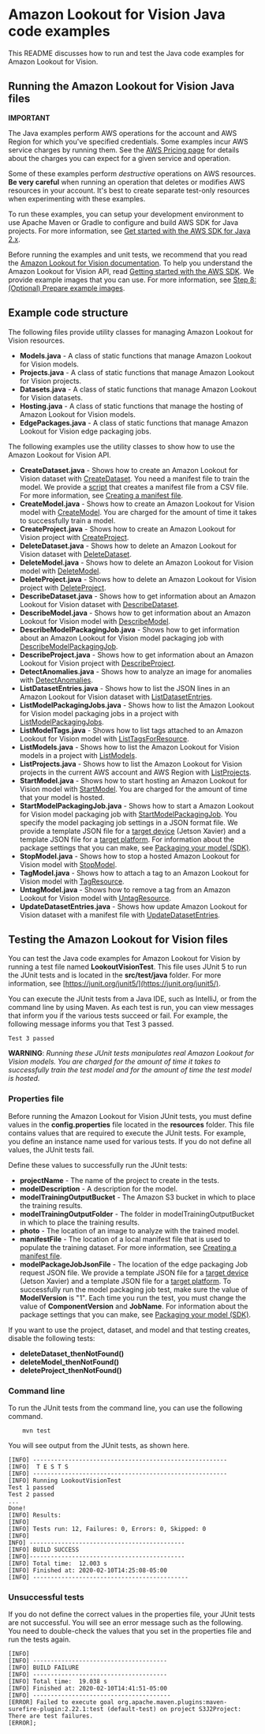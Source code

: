 # Amazon Lookout for Vision Java code examples

This README discusses how to run and test the Java code examples for Amazon Lookout for Vision.

## Running the Amazon Lookout for Vision Java files

**IMPORTANT**

The Java examples perform AWS operations for the account and AWS Region for which you've specified credentials. Some examples incur AWS service charges by running them. See the [AWS Pricing page](https://aws.amazon.com/pricing/) for details about the charges you can expect for a given service and operation.

Some of these examples perform *destructive* operations on AWS resources. **Be very careful** when running an operation that deletes or modifies AWS resources in your account. It's best to create separate test-only resources when experimenting with these examples.

To run these examples, you can setup your development environment to use Apache Maven or Gradle to configure and build AWS SDK for Java projects. For more information, 
see [Get started with the AWS SDK for Java 2.x](https://docs.aws.amazon.com/sdk-for-java/latest/developer-guide/get-started.html).

Before running the examples and unit tests, we recommend that you read the [Amazon Lookout for Vision documentation](https://docs.aws.amazon.com/lookout-for-vision/latest/developer-guide/what-is.html). To help you understand the Amazon Lookout for Vision API, read [Getting started with the AWS SDK](https://docs.aws.amazon.com/lookout-for-vision/latest/developer-guide/getting-started-sdk.html). We provide example images that you can use. For more information, see [Step 8: (Optional) Prepare example images](https://docs.aws.amazon.com/lookout-for-vision/latest/developer-guide/su-prepare-example-images.html). 

## Example code structure ##

The following files provide utility classes for managing Amazon Lookout for Vision resources.
- **Models.java** - A class of static functions that manage Amazon Lookout for Vision models. 
- **Projects.java** - A class of static functions that manage Amazon Lookout for Vision projects.
- **Datasets.java** - A class of static functions that manage Amazon Lookout for Vision datasets.
- **Hosting.java** - A class of static functions that manage the hosting of Amazon Lookout for Vision models.
- **EdgePackages.java** - A class of static functions that manage Amazon Lookout for Vision edge packaging jobs.

The following examples use the utility classes to show how to use the Amazon Lookout for Vision API.

- **CreateDataset.java** - Shows how to create an Amazon Lookout for Vision dataset with [CreateDataset](https://docs.aws.amazon.com/lookout-for-vision/latest/APIReference/API_CreateDataset.html). You need a manifest file to train the model. We provide a [script](https://docs.aws.amazon.com/lookout-for-vision/latest/developer-guide/ex-csv-manifest.html) that creates a manifest file from a CSV file. For more information, see [Creating a manifest file](https://docs.aws.amazon.com/lookout-for-vision/latest/developer-guide/manifest-files.html). 
- **CreateModel.java** - Shows how to create an Amazon Lookout for Vision model with [CreateModel](https://docs.aws.amazon.com/lookout-for-vision/latest/APIReference/API_CreateModel.html). You are charged for the amount of time it takes to successfully train a model.
- **CreateProject.java** - Shows how to create an Amazon Lookout for Vision project with [CreateProject](https://docs.aws.amazon.com/lookout-for-vision/latest/APIReference/API_CreateProject.html).
- **DeleteDataset.java** - Shows how to delete an Amazon Lookout for Vision dataset with [DeleteDataset](https://docs.aws.amazon.com/lookout-for-vision/latest/APIReference/API_DeleteDataset.html).
- **DeleteModel.java** - Shows how to delete an Amazon Lookout for Vision model with [DeleteModel](https://docs.aws.amazon.com/lookout-for-vision/latest/APIReference/API_DeleteModel.html).
- **DeleteProject.java** - Shows how to delete an Amazon Lookout for Vision project with [DeleteProject](https://docs.aws.amazon.com/lookout-for-vision/latest/APIReference/API_DeleteProject.html).
- **DescribeDataset.java** - Shows how to get information about an Amazon Lookout for Vision dataset with [DescribeDataset](https://docs.aws.amazon.com/lookout-for-vision/latest/APIReference/API_DescribeDataset.html).
- **DescribeModel.java** - Shows how to get information about an Amazon Lookout for Vision model with [DescribeModel](https://docs.aws.amazon.com/lookout-for-vision/latest/APIReference/API_DescribeModel.html).
- **DescribeModelPackagingJob.java** - Shows how to get information about an Amazon Lookout for Vision model packaging job with [DescribeModelPackagingJob](https://docs.aws.amazon.com/lookout-for-vision/latest/APIReference/API_DescribeModelPackagingJob.html).
- **DescribeProject.java** - Shows how to get information about an Amazon Lookout for Vision project with [DescribeProject](https://docs.aws.amazon.com/lookout-for-vision/latest/APIReference/API_DescribeProject.html).
- **DetectAnomalies.java** - Shows how to analyze an image for anomalies with [DetectAnomalies](https://docs.aws.amazon.com/lookout-for-vision/latest/APIReference/API_DetectAnomalies.html).
- **ListDatasetEntries.java** - Shows how to list the JSON lines in an Amazon Lookout for Vision dataset with [ListDatasetEntries](https://docs.aws.amazon.com/lookout-for-vision/latest/APIReference/API_ListDatasetEntries.html).
- **ListModelPackagingJobs.java** - Shows how to list the Amazon Lookout for Vision model packaging jobs in a project with [ListModelPackagingJobs](https://docs.aws.amazon.com/lookout-for-vision/latest/APIReference/API_ListModelPackagingJobs.html).
- **ListModelTags.java** - Shows how to list tags attached to an Amazon Lookout for Vision model with [ListTagsForResource](https://docs.aws.amazon.com/lookout-for-vision/latest/APIReference/API_ListTagsForResource.html).
- **ListModels.java** - Shows how to list the Amazon Lookout for Vision models in a project with [ListModels](https://docs.aws.amazon.com/lookout-for-vision/latest/APIReference/API_ListModels.html).
- **ListProjects.java** - Shows how to list the Amazon Lookout for Vision projects in the current AWS account and AWS Region with [ListProjects](https://docs.aws.amazon.com/lookout-for-vision/latest/APIReference/API_ListProjects.html).
- **StartModel.java** - Shows how to start hosting an Amazon Lookout for Vision model with [StartModel](https://docs.aws.amazon.com/lookout-for-vision/latest/APIReference/API_StartModel.html). You are charged for the amount of time that your model is hosted.
- **StartModelPackagingJob.java** - Shows how to start a Amazon Lookout for Vision model packaging job with [StartModelPackagingJob](https://docs.aws.amazon.com/lookout-for-vision/latest/APIReference/API_StartModelPackagingJob.html). You specify the model packaging job settings in a JSON format file. We provide a template JSON file for a [target device](./src/main/resources/packaging-job-request-device-template.json) (Jetson Xavier) and a template JSON file for a [target platform](./src/main/resources/packaging-job-request-hardware-template.json). For information about the package settings that you can make, see [Packaging your model (SDK)](https://docs.aws.amazon.com/lookout-for-vision/latest/developer-guide/package-job-sdk.html).
- **StopModel.java** - Shows how to stop a hosted Amazon Lookout for Vision model with [StopModel](https://docs.aws.amazon.com/lookout-for-vision/latest/APIReference/API_StopModel.html).
- **TagModel.java** - Shows how to attach a tag to an Amazon Lookout for Vision model with [TagResource](https://docs.aws.amazon.com/lookout-for-vision/latest/APIReference/API_TagResource.html).
- **UntagModel.java** - Shows how to remove a tag from an Amazon Lookout for Vision model with [UntagResource](https://docs.aws.amazon.com/lookout-for-vision/latest/APIReference/API_UntagResource.html).
- **UpdateDatasetEntries.java** - Shows how update Amazon Lookout for Vision dataset with a manifest file  with [UpdateDatasetEntries](https://docs.aws.amazon.com/lookout-for-vision/latest/APIReference/API_UpdateDatasetEntries.html).


 ## Testing the Amazon Lookout for Vision files

You can test the Java code examples for Amazon Lookout for Vision by running a test file named **LookoutVisionTest**. This file uses JUnit 5 to run the JUnit tests and is located in the **src/test/java** folder. For more information, see [https://junit.org/junit5/](https://junit.org/junit5/).

You can execute the JUnit tests from a Java IDE, such as IntelliJ, or from the command line by using Maven. As each test is run, you can view messages that inform you if the various tests succeed or fail. For example, the following message informs you that Test 3 passed.

	Test 3 passed

**WARNING**: _Running these JUnit tests manipulates real Amazon Lookout for Vision models. You are charged for the amount of time it takes to successfully train the test model and for the amount of time the test model is hosted._

 ### Properties file
Before running the Amazon Lookout for Vision JUnit tests, you must define values in the **config.properties** file located in the **resources** folder. This file contains values that are required to execute the JUnit tests. For example, you define an instance name used for various tests. If you do not define all values, the JUnit tests fail.

Define these values to successfully run the JUnit tests:


- **projectName** -  The name of the project to create in the tests.
- **modelDescription** - A description for the model.
- **modelTrainingOutputBucket** - The Amazon S3 bucket in which to place the training results.
- **modelTrainingOutputFolder** - The folder in modelTrainingOutputBucket in which to place the training results.
- **photo** - The location of an image to analyze with the trained model. 
- **manifestFile** - The location of a local manifest file that is used to populate the training dataset. For more information, see [Creating a manifest file](https://docs.aws.amazon.com/lookout-for-vision/latest/developer-guide/manifest-files.html). 
- **modelPackageJobJsonFile** -  The location of the edge packaging Job request JSON file. We provide a template JSON file for a [target device](./src/main/resources/packaging-job-request-device-template.json) (Jetson Xavier) and a template JSON file for a [target platform](./src/main/resources/packaging-job-request-hardware-template.json). To successfully run the model packaging job test, make sure the value of **ModelVersion** is "1". Each time you run the test, you must change the value of **ComponentVersion** and **JobName**. For information about the package settings that you can make, see [Packaging your model (SDK)](https://docs.aws.amazon.com/lookout-for-vision/latest/developer-guide/package-job-sdk.html).

If you want to use the project, dataset, and model and that testing creates, disable the following tests:
- **deleteDataset_thenNotFound()**
- **deleteModel_thenNotFound()**
- **deleteProject_thenNotFound()**


### Command line
To run the JUnit tests from the command line, you can use the following command.

		mvn test

You will see output from the JUnit tests, as shown here.

	[INFO] -------------------------------------------------------
	[INFO]  T E S T S
	[INFO] -------------------------------------------------------
	[INFO] Running LookoutVisionTest
	Test 1 passed
	Test 2 passed
	...
	Done!
	[INFO] Results:
	[INFO]
	[INFO] Tests run: 12, Failures: 0, Errors: 0, Skipped: 0
	[INFO]
	INFO] --------------------------------------------
	[INFO] BUILD SUCCESS
	[INFO]--------------------------------------------
	[INFO] Total time:  12.003 s
	[INFO] Finished at: 2020-02-10T14:25:08-05:00
	[INFO] --------------------------------------------

### Unsuccessful tests

If you do not define the correct values in the properties file, your JUnit tests are not successful. You will see an error message such as the following. You need to double-check the values that you set in the properties file and run the tests again.

	[INFO]
	[INFO] --------------------------------------
	[INFO] BUILD FAILURE
	[INFO] --------------------------------------
	[INFO] Total time:  19.038 s
	[INFO] Finished at: 2020-02-10T14:41:51-05:00
	[INFO] ---------------------------------------
	[ERROR] Failed to execute goal org.apache.maven.plugins:maven-surefire-plugin:2.22.1:test (default-test) on project S3J2Project:  There are test failures.
	[ERROR];
